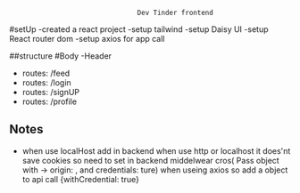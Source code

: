                                     Dev Tinder frontend 
#setUp
-created a react project
-setup tailwind
-setup Daisy UI
-setup React router dom
-setup axios for app call 

##structure
 #Body
 -Header
 - routes: /feed
 - routes: /login
 - routes: /signUP
 - routes: /profile


 ## Notes 
 - when use localHost add in backend when use http or localhost it does'nt save cookies
    so need to set in backend middelwear cros( Pass object with -> origin: , and credentials: ture)
    when useing axios so add a object to api call {withCredential: true}

 